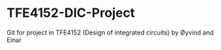# TFE4152-DIC-Project
Git for project in TFE4152 (Design of integrated circuits) by Øyvind and Einar
